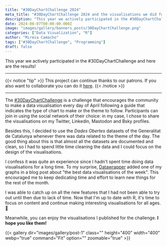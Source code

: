```yaml
---
title: "#30DayChartChallenge 2024"
meta_title: "#30DayChartChallenge 2024 and the visualisations we did for each challenge"
description: "This year we actively participated in the #30DayChartChallenge and here are the results!"
date: 2024-08-07T00:00:00.000Z
image: "images/gallery/banners_posts/30DayChartChallenge.png"
categories: ["Data Visualization", "R"]
author: "Mireia Camacho"
tags: ["#30DayChartChallenge", "Programming"]
draft: false
---
```


This year we actively participated in the #30DayChartChallenge and here are the results!

<hr>

{{< notice "tip" >}}
This project can continue thanks to our patrons. If you also want to collaborate you can do it [here](https://www.patreon.com/user/creators?u=136816989 "Mirai Data Patreon page").
{{< /notice >}}

<hr>

The [#30DayChartChallenge](https://github.com/30daychartchallenge/edition2024 "Github page with 2024 challenge guide") is a challenge that encourages the community to make a data visualisation every day of April following a guide that indicates the type of chart to make or the theme to follow. Participants can join in using the social network of their choice: in my case, I chose to share the visualisations on my Twitter, Linkedin, Mastodon and Bsky profiles.

Besides this, I decided to use the *Dades Obertes* datasets of the Generalitat de Catalunya whenever there was data related to the theme of the day. The good thing about this is that almost all the datasets are documented and clean, so I had to spend little time cleaning the data and I could focus on the design of the visualisations.

I confess it was quite an experience since I hadn't spent time doing data visualisations for a long time. To my surprise, [Datawrapper](https://blog.datawrapper.de/data-vis-dispatch-april-9-2024/ "Data Vis Dispatch Datawrapper") added one of my graphs in a blog post about "the best data visualisations of the week". This encouraged me to keep dedicating time and effort to learn new things for the rest of the month.

I was able to catch up on all the new features that I had not been able to try out until then due to lack of time. Now that I'm up to date with R, it's time to focus on content and continue making interesting visualisations for all ages.🤗

Meanwhile, you can enjoy the visualisations I published for the challenge. **I hope you like them!**

{{< gallery dir="images/gallery/post-1" class="" height="400" width="400" webp="true" command="Fit" option="" zoomable="true" >}}